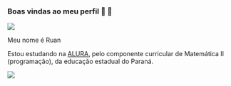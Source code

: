 ### Boas vindas ao meu perfil 👋 💛

![](https://media.tenor.com/9HkzSQ2-aP0AAAAM/taylor-swift.gif)

Meu nome é Ruan

Estou estudando na [ALURA](https://www.alura.com.br/), pelo componente curricular de Matemática II (programação), da educação estadual do Paraná.

![](
https://media.tenor.com/4QqKLjn01wYAAAAM/afterglodagh-taylor.gif
)
